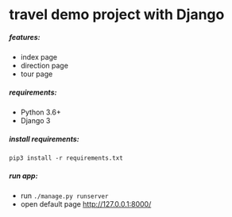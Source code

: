 travel demo project with Django
==================

##### features:
 - index page
 - direction page
 - tour page
 
##### requirements:
 - Python 3.6+
 - Django 3

##### install requirements:
`pip3 install -r requirements.txt`

##### run app:
 - run `./manage.py runserver`
 - open default page http://127.0.0.1:8000/
